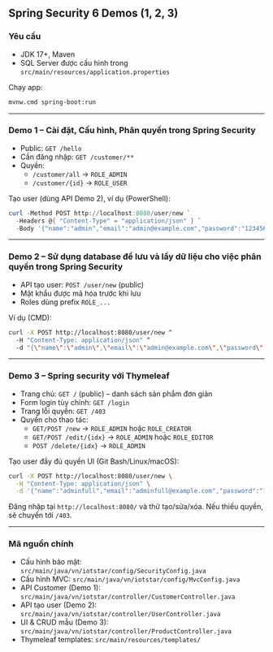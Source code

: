 ## Spring Security 6 Demos (1, 2, 3)

### Yêu cầu
- JDK 17+, Maven
- SQL Server được cấu hình trong `src/main/resources/application.properties`

Chạy app:
```bash
mvnw.cmd spring-boot:run
```

---

### Demo 1 – Cài đặt, Cấu hình, Phân quyền trong Spring Security
- Public: `GET /hello`
- Cần đăng nhập: `GET /customer/**`
- Quyền:
  - `/customer/all` → `ROLE_ADMIN`
  - `/customer/{id}` → `ROLE_USER`

Tạo user (dùng API Demo 2), ví dụ (PowerShell):
```powershell
curl -Method POST http://localhost:8080/user/new `
  -Headers @{ "Content-Type" = "application/json" } `
  -Body '{"name":"admin","email":"admin@example.com","password":"123456","roles":"ROLE_ADMIN,ROLE_USER"}'
```

---

### Demo 2 – Sử dụng database để lưu và lấy dữ liệu cho việc phân quyền trong Spring Security
- API tạo user: `POST /user/new` (public)
- Mật khẩu được mã hóa trước khi lưu
- Roles dùng prefix `ROLE_...`

Ví dụ (CMD):
```bash
curl -X POST http://localhost:8080/user/new ^
  -H "Content-Type: application/json" ^
  -d "{\"name\":\"admin\",\"email\":\"admin@example.com\",\"password\":\"123456\",\"roles\":\"ROLE_ADMIN,ROLE_USER\"}"
```

---

### Demo 3 – Spring security với Thymeleaf
- Trang chủ: `GET /` (public) – danh sách sản phẩm đơn giản
- Form login tùy chỉnh: `GET /login`
- Trang lỗi quyền: `GET /403`
- Quyền cho thao tác:
  - `GET/POST /new` → `ROLE_ADMIN` hoặc `ROLE_CREATOR`
  - `GET/POST /edit/{idx}` → `ROLE_ADMIN` hoặc `ROLE_EDITOR`
  - `POST /delete/{idx}` → `ROLE_ADMIN`

Tạo user đầy đủ quyền UI (Git Bash/Linux/macOS):
```bash
curl -X POST http://localhost:8080/user/new \
  -H "Content-Type: application/json" \
  -d '{"name":"adminfull","email":"adminfull@example.com","password":"123","roles":"ROLE_ADMIN,ROLE_USER,ROLE_EDITOR,ROLE_CREATOR"}'
```

Đăng nhập tại `http://localhost:8080/` và thử tạo/sửa/xóa. Nếu thiếu quyền, sẽ chuyển tới `/403`.

---

### Mã nguồn chính
- Cấu hình bảo mật: `src/main/java/vn/iotstar/config/SecurityConfig.java`
- Cấu hình MVC: `src/main/java/vn/iotstar/config/MvcConfig.java`
- API Customer (Demo 1): `src/main/java/vn/iotstar/controller/CustomerController.java`
- API tạo user (Demo 2): `src/main/java/vn/iotstar/controller/UserController.java`
- UI & CRUD mẫu (Demo 3): `src/main/java/vn/iotstar/controller/ProductController.java`
- Thymeleaf templates: `src/main/resources/templates/`


